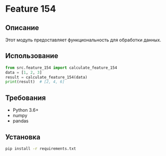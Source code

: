 # Feature 154
## Описание
Этот модуль предоставляет функциональность для обработки данных.
## Использование
```python
from src.feature_154 import calculate_feature_154
data = [1, 2, 3]
result = calculate_feature_154(data)
print(result)  # [2, 4, 6]
```
## Требования
- Python 3.6+
- numpy
- pandas
## Установка
```bash
pip install -r requirements.txt
```